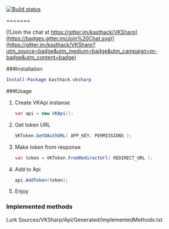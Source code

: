 [![Build status](https://ci.appveyor.com/api/projects/status/ufrmo018fhqr7s8r?svg=true&passingText=I%20have%20time%20to%20do%20ya%20mom%20instead%20of%20fixing%20code)](https://ci.appveyor.com/project/kasthack/vksharp)

=======

[![Join the chat at https://gitter.im/kasthack/VKSharp](https://badges.gitter.im/Join%20Chat.svg)](https://gitter.im/kasthack/VKSharp?utm_source=badge&utm_medium=badge&utm_campaign=pr-badge&utm_content=badge)


###Installation
```PowerShell
Install-Package kasthack.vksharp
```


###Usage

1. Create VKApi instanse
	```C#
	var api = new VKApi();
	```
2. Get token URL
	```C#
	VKToken.GetOAuthURL( APP_KEY, PERMISSIONS );
	```
3. Make token from response
	```C#
	var token = VKToken.FromRedirectUrl( REDIRECT_URL );
	```
4. Add to Api
	```C#
	api.AddToken(token);
	```
5. Enjoy



### Implemented methods
Lurk Sources/VKSharp/Api/Generated/ImplementedMethods.txt